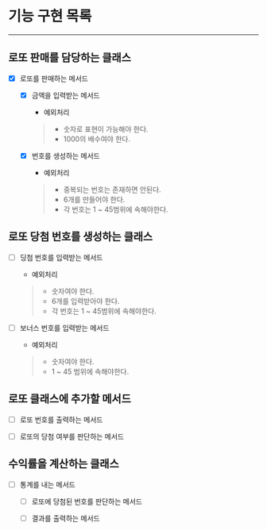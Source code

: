 # 기능 구현 목록
- - -
## 로또 판매를 담당하는 클래스
- [x] 로또를 판매하는 메서드
  - [x] 금액을 입력받는 메서드
    - 예외처리
    > - 숫자로 표현이 가능해야 한다.
    > - 1000의 배수여야 한다.
  
  - [x] 번호를 생성하는 메서드
    - 예외처리
    > - 중복되는 번호는 존재하면 안된다.
    > - 6개를 만들어야 한다.
    > - 각 번호는 1 ~ 45범위에 속해야한다.

## 로또 당첨 번호를 생성하는 클래스
- [ ] 딩첨 번호를 입력받는 메서드
  - 예외처리
  > - 숫자여야 한다.
  > - 6개를 입력받아야 한다.
  > - 각 번호는 1 ~ 45범위에 속해야한다.

- [ ] 보너스 번호를 입력받는 메서드
  - 예외처리
  > - 숫자여야 한다.
  > - 1 ~ 45 범위에 속해야한다.

  
## 로또 클래스에 추가할 메서드
- [ ] 로또 번호를 출력하는 메서드
- [ ] 로또의 당첨 여부를 판단하는 메서드


## 수익률을 계산하는 클래스
- [ ] 통계를 내는 메서드
  - [ ] 로또에 당첨된 번호를 판단하는 메서드
  - [ ] 결과를 출력하는 메서드


